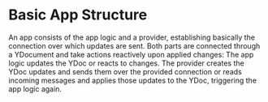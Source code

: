 # Basic App Structure

An app consists of the app logic and a provider, establishing basically the connection over which updates are sent.
Both parts are connected through a YDocument and take actions reactively upon applied changes:
The app logic updates the YDoc or reacts to changes.
The provider creates the YDoc updates and sends them over the provided connection or reads incoming messages and applies those updates to the YDoc, triggering the app logic again.

